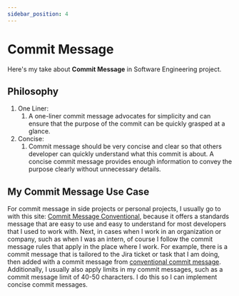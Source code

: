 ```yaml
---
sidebar_position: 4
---
```


# Commit Message

Here's my take about **Commit Message** in Software Engineering project.

## Philosophy

1. One Liner:
   1. A one-liner commit message advocates for simplicity and can ensure that the purpose of the commit can be quickly grasped at a glance.
2. Concise:
   1. Commit message should be very concise and clear so that others developer can quickly understand what this commit is about. A concise commit message provides enough information to convey the purpose clearly without unnecessary details.

## My Commit Message Use Case

For commit message in side projects or personal projects, 
I usually go to with this site: [Commit Message Conventional](https://www.conventionalcommits.org/en/v1.0.0/), 
because it offers a standards message that are easy to use and easy to understand for most developers that I used to work with.
Next, in cases when I work in an organization or company, such as when I was an intern, of course I follow the commit message
rules that apply in the place where I work. For example, there is a commit message that is tailored to the Jira ticket or task that I am doing, then added with a commit message from [conventional commit message](https://www.conventionalcommits.org/en/v1.0.0/). Additionally, I usually also apply limits in my commit messages, such as a commit message limit of 40-50 characters. I do this so I can implement concise commit messages.